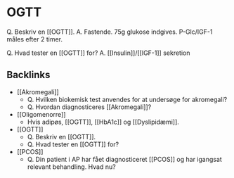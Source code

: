 # OGTT
Q. Beskriv en [[OGTT]].
A. Fastende. 75g glukose indgives. P-Glc/IGF-1 måles efter 2 timer.

Q. Hvad tester en [[OGTT]] for?
A. [[Insulin]]/[[IGF-1]] sekretion

## Backlinks
* [[Akromegali]]
	* Q. Hvilken biokemisk test anvendes for at undersøge for akromegali?
	* Q. Hvordan diagnosticeres [[Akromegali]]?
* [[Oligomenorre]]
	* Hvis adipøs, [[OGTT]], [[HbA1c]] og [[Dyslipidæmi]]. 
* [[OGTT]]
	* Q. Beskriv en [[OGTT]].
	* Q. Hvad tester en [[OGTT]] for?
* [[PCOS]]
	* Q. Din patient i AP har fået diagnosticeret [[PCOS]] og har igangsat relevant behandling. Hvad nu?

<!-- #anki/tag/med/Endocrinology #anki/deck/Medicine #anki/tag/med/GP -->

<!-- {BearID:03734832-A777-4C1B-B577-6F5CF9490703-959-00000E5B565296BB} -->
